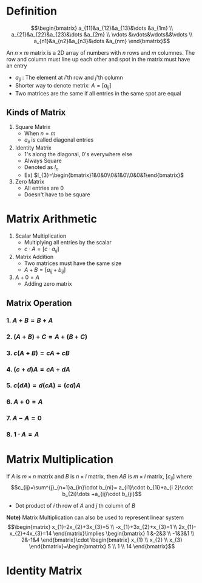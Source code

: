 # Definition
$$\begin{bmatrix}
a_{11}&a_{12}&a_{13}&\dots &a_{1m} \\
a_{21}&a_{22}&a_{23}&\dots &a_{2m} \\
\vdots &\vdots&\vdots&&\vdots \\
a_{n1}&a_{n2}&a_{n3}&\dots &a_{nm}
\end{bmatrix}$$

An $n\times m$ matrix is a 2D array of numbers with $n$ rows and $m$ columnes. The row and column must line up each other and spot in the matrix must have an entry
- $a_{ij}$ : The element at $i$'th row and $j$'th column
- Shorter way to denote metrix: $A=[a_{ij}]$
- Two matrices are the same if all entries in the same spot are equal

## Kinds of Matrix
1. Square Matrix
	- When $n=m$
	- $a_{ii}$ is called diagonal entries
2. Identity Matrix
	- 1's along the diagonal, 0's everywhere else
	- Always Square
	- Denoted as $I_{n}$
	- Ex) $I_{3}=\begin{bmatrix}1&0&0\\0&1&0\\0&0&1\end{bmatrix}$
3. Zero Matrix
	- All entries are 0
	- Doesn't have to be square

# Matrix Arithmetic
1. Scalar Multiplication
	- Multiplying all entries by the scalar
	- $c\cdot A = [c\cdot a_{ij}]$
2. Matrix Addition
	- Two matrices must have the same size
	- $A+B = [a_{ij}+b_{ij}]$
3. $A+0=A$
	- Adding zero matrix

## Matrix Operation
### 1. $A+B=B+A$
### 2. $(A+B)+C = A+(B+C)$
### 3. $c(A+B)=cA+cB$
### 4. $(c+d)A = cA+dA$
### 5. $c(dA)=d(cA)=(cd)A$
### 6. $A+0=A$
### 7. $A-A=0$
### 8. $1\cdot A=A$

# Matrix Multiplication
If $A$ is $m\times n$ matrix and $B$ is $n\times l$ matrix, then $AB$ is $m\times l$ matrix, $[c_{ij}]$ where
$$c_{ij}=\sum^{j}_{n=1}a_{in}\cdot b_{ni}= a_{i1}\cdot b_{1i}+a_{i 2}\cdot b_{2i}\dots +a_{ij}\cdot b_{ji}$$
- Dot product of $i$ th row of $A$ and $j$ th column of $B$

**Note)**
Matrix Multiplication can also be used to represent linear system
$$\begin{matrix}
x_{1}-2x_{2}+3x_{3}=5 \\
-x_{1}+3x_{2}+x_{3}=1 \\
2x_{1}-x_{2}+4x_{3}=14
\end{matrix}\implies \begin{bmatrix}
1 &-2&3 \\
-1&3&1 \\
2&-1&4
\end{bmatrix}\cdot \begin{bmatrix}
x_{1} \\
x_{2} \\
x_{3}
\end{bmatrix}=\begin{bmatrix}
5 \\
1 \\
14
\end{bmatrix}$$

# Identity Matrix

